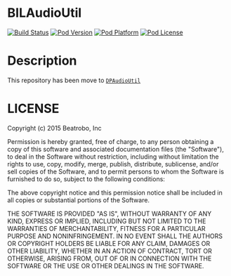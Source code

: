 BILAudioUtil
=================

[![Build Status](http://img.shields.io/travis/Beatrobo/BILAudioUtil.svg?style=flat-square)](https://travis-ci.org/Beatrobo/BILAudioUtil)
[![Pod Version](http://img.shields.io/cocoapods/v/BILAudioUtil.svg?style=flat-square)](http://cocoadocs.org/docsets/BILAudioUtil/)
[![Pod Platform](http://img.shields.io/cocoapods/p/BILAudioUtil.svg?style=flat-square)](http://cocoadocs.org/docsets/BILAudioUtil/)
[![Pod License](http://img.shields.io/cocoapods/l/BILAudioUtil.svg?style=flat-square)](http://opensource.org/licenses/MIT)

# Description

This repository has been move to [`DPAudioUtil`](https://github.com/dnpp73/DPAudioUtil)

# LICENSE

Copyright (c) 2015 Beatrobo, Inc

Permission is hereby granted, free of charge, to any person obtaining a copy of this software and associated documentation files (the "Software"), to deal in the Software without restriction, including without limitation the rights to use, copy, modify, merge, publish, distribute, sublicense, and/or sell copies of the Software, and to permit persons to whom the Software is furnished to do so, subject to the following conditions:

The above copyright notice and this permission notice shall be included in all copies or substantial portions of the Software.

THE SOFTWARE IS PROVIDED "AS IS", WITHOUT WARRANTY OF ANY KIND, EXPRESS OR IMPLIED, INCLUDING BUT NOT LIMITED TO THE WARRANTIES OF MERCHANTABILITY, FITNESS FOR A PARTICULAR PURPOSE AND NONINFRINGEMENT. IN NO EVENT SHALL THE AUTHORS OR COPYRIGHT HOLDERS BE LIABLE FOR ANY CLAIM, DAMAGES OR OTHER LIABILITY, WHETHER IN AN ACTION OF CONTRACT, TORT OR OTHERWISE, ARISING FROM, OUT OF OR IN CONNECTION WITH THE SOFTWARE OR THE USE OR OTHER DEALINGS IN THE SOFTWARE.
